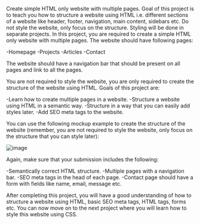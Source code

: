 Create simple HTML only website with multiple pages.
Goal of this project is to teach you how to structure a website using HTML i.e. different sections of a website like header, footer, navigation, main content, sidebars etc. Do not style the website, only focus on the structure. Styling will be done in separate projects.
In this project, you are required to create a simple HTML only website with multiple pages. The website should have following pages:

-Homepage
-Projects
-Articles
-Contact

The website should have a navigation bar that should be present on all pages and link to all the pages.

You are not required to style the website, you are only required to create the structure of the website using HTML. Goals of this project are:

-Learn how to create multiple pages in a website.
-Structure a website using HTML in a semantic way.
-Structure in a way that you can easily add styles later.
-Add SEO meta tags to the website.

You can use the following mockup example to create the structure of the website (remember, you are not required to style the website, only focus on the structure that you can style later):

![image](https://github.com/user-attachments/assets/d1fc0aa6-760e-4dad-a65c-0908aa01bb5f)

Again, make sure that your submission includes the following:

-Semantically correct HTML structure.
-Multiple pages with a navigation bar.
-SEO meta tags in the head of each page.
-Contact page should have a form with fields like name, email, message etc.

After completing this project, you will have a good understanding of how to structure a website using HTML, basic SEO meta tags, HTML tags, forms etc. You can now move on to the next project where you will learn how to style this website using CSS.
